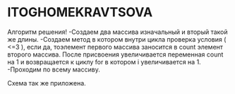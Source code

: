 # ITOGHOMEKRAVTSOVA
Алгоритм решения!
-Создаем два массива изначальный и вторый такой же длины.
-Создаем метод в котором внутри цикла проверка условия ( <=3 ), если да, тоэлемент первого массива заносится в count элемент второго массива.
После присвоения увеличивается переменная count на 1 и возвращается к циклу for в котором i увеличивается на 1.
-Проходим по всему массиву.

Схема так же приложена.
